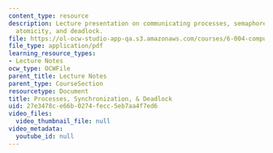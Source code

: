 ```yaml
---
content_type: resource
description: Lecture presentation on communicating processes, semaphores, synchronization,
  atomicity, and deadlock.
file: https://ol-ocw-studio-app-qa.s3.amazonaws.com/courses/6-004-computation-structures-spring-2009/27e3478ce66b0274fecc5eb7aa4f7ed6_MIT6_004s09_lec21.pdf
file_type: application/pdf
learning_resource_types:
- Lecture Notes
ocw_type: OCWFile
parent_title: Lecture Notes
parent_type: CourseSection
resourcetype: Document
title: Processes, Synchronization, & Deadlock
uid: 27e3478c-e66b-0274-fecc-5eb7aa4f7ed6
video_files:
  video_thumbnail_file: null
video_metadata:
  youtube_id: null
---
```

